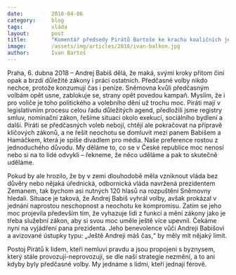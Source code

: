 ```yaml
---
date:         2018-04-06
category:     blog
tags:         vláda
layout:       post
title:        "Komentář předsedy Pirátů Bartoše ke krachu koaličních jednání ČSSD a ANO"
image:        /assets/img/articles/2018/ivan-balkon.jpg
author:       Ivan Bartoš
---
```


Praha, 6. dubna 2018 – Andrej Babiš dělá, že maká, svými kroky přitom činí opak a brzdí důležité zákony i práci ostatních. Předčasné volby nikdo nechce, protože konzumují čas i peníze. Sněmovna kvůli předčasným volbám opět usne, zablokuje se, strany opět povedou kampaň. Myslím, že i pro voliče je toho politického a volebního dění už trochu moc. Piráti mají v legislativním procesu celou řadu důležitých agend, předložili jsme registry smluv, nominační zákon, řešíme situaci okolo exekucí, sociálního bydlení a další. Piráti se předčasných voleb nebojí, chtějí ale pokračovat na přípravě klíčových zákonů, a ne řešit neochotu se domluvit mezi panem Babišem a Hamáčkem, která je spíše divadlem pro média. Naše preference rostou z jednoduchého důvodu. My děláme to, co se v České republice moc nenosí nebo si na to lidé odvykli – řekneme, že něco uděláme a pak to skutečně uděláme.

Pokud by ale hrozilo, že by v zemi dlouhodobě měla vzniknout vláda bez důvěry nebo nějaká úřednická, odbornická vláda navržená prezidentem Zemanem, tak bychom asi nutných 120 hlasů na rozpuštění Sněmovny hledali. Situace je taková, že Andrej Babiš vyhrál volby, avšak prokázal v jednání naprostou neschopnost a neochotu ke kompromisu. Zatím se jeho moc projevila především tím, že vyhazuje lidi z funkcí a mění zákony jako je třeba služební zákon, aby si svou moc uměle ještě více upevnil. Čekáme nyní na vyjádření pana prezidenta. Jeho benevolence vůči Andreji Babišovi a avizované ústupky typu: „Ještě Andreji máš čas,“ by měly mít nějaký limit.

Postoj Pirátů k lidem, kteří nemluví pravdu a jsou propojeni s byznysem, který stále  provozují-neprovozují, se dle naší strategie nezmění, a to ani kdyby byly předčasné volby. My jednáme s lidmi, kteří jednají férově.
